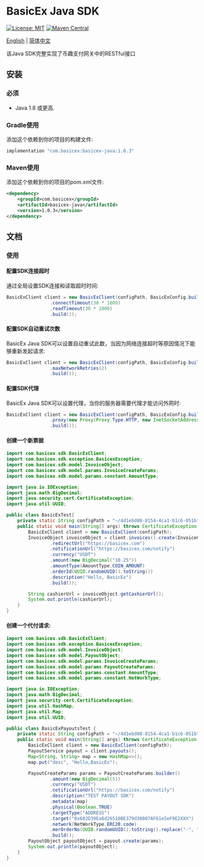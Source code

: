 # BasicEx Java SDK
[![License: MIT](https://img.shields.io/badge/License-MIT-yellow.svg)](https://opensource.org/licenses/MIT)
[![Maven Central](https://img.shields.io/badge/maven--central-v1.0.3-blue)](https://central.sonatype.com/artifact/com.basicex/basicex-java/1.0.3)

[English](./README-en.md) | [简体中文](./README.md)

该Java SDK完整实现了币趣支付网关中的RESTful接口

## 安装

### 必须

- Java 1.8 或更高.

### Gradle使用

添加这个依赖到你的项目的构建文件:

```groovy
implementation "com.basicex:basicex-java:1.0.3"
```

### Maven使用

添加这个依赖到你的项目的pom.xml文件:

```xml
<dependency>
    <groupId>com.basicex</groupId>
    <artifactId>basicex-java</artifactId>
    <version>1.0.3</version>
</dependency>
```

## 文档

### 使用

#### 配置SDK连接超时

通过全局设置SDK连接和读取超时时间:
```java
BasicExClient client = new BasicExClient(configPath, BasicExConfig.builder()
                .connectTimeout(30 * 1000)
                .readTimeout(30 * 1000)
                .build());
```

#### 配置SDK自动重试次数

BasicEx Java SDK可以设置自动重试此数，当因为网络连接超时等原因情况下能够重新发起请求:
```java
BasicExClient client = new BasicExClient(configPath, BasicExConfig.builder()
                .maxNetworkRetries(2)
                .build());
```

#### 配置SDK代理

BasicEx Java SDK可以设置代理，当你的服务器需要代理才能访问外网时:
```java
BasicExClient client = new BasicExClient(configPath, BasicExConfig.builder()
                .proxy(new Proxy(Proxy.Type.HTTP, new InetSocketAddress("localhost", 1080)), new PasswordAuthentication("user", "password".toCharArray()))
                .build());
```

#### 创建一个新票据

```java
import com.basicex.sdk.BasicExClient;
import com.basicex.sdk.exception.BasicexException;
import com.basicex.sdk.model.InvoiceObject;
import com.basicex.sdk.model.params.InvoiceCreateParams;
import com.basicex.sdk.model.params.constant.AmountType;

import java.io.IOException;
import java.math.BigDecimal;
import java.security.cert.CertificateException;
import java.util.UUID;

public class BasicExTest{
    private static String configPath = "~/4d1ebd88-8154-4ca1-b1c6-051b7d28c204/config.json";
    public static void main(String[] args) throws CertificateException, IOException, BasicexException {
        BasicExClient client = new BasicExClient(configPath);
        InvoiceObject invoiceObject = client.invoices().create(InvoiceCreateParams.builder()
                .redirectUrl("https://basicex.com")
                .notificationUrl("https://basicex.com/notify")
                .currency("USDT")
                .amount(new BigDecimal("10.25"))
                .amountType(AmountType.COIN_AMOUNT)
                .orderId(UUID.randomUUID().toString())
                .description("Hello, BasicEx")
                .build());

        String cashierUrl = invoiceObject.getCashierUrl();
        System.out.println(cashierUrl);
    }
}
```

#### 创建一个代付请求:

```java
import com.basicex.sdk.BasicExClient;
import com.basicex.sdk.exception.BasicexException;
import com.basicex.sdk.model.InvoiceObject;
import com.basicex.sdk.model.PayoutObject;
import com.basicex.sdk.model.params.InvoiceCreateParams;
import com.basicex.sdk.model.params.PayoutCreateParams;
import com.basicex.sdk.model.params.constant.AmountType;
import com.basicex.sdk.model.params.constant.NetWorkType;

import java.io.IOException;
import java.math.BigDecimal;
import java.security.cert.CertificateException;
import java.util.HashMap;
import java.util.Map;
import java.util.UUID;

public class BasicExPayoutsTest {
    private static String configPath = "~/4d1ebd88-8154-4ca1-b1c6-051b7d28c204/config.json";
    public static void main(String[] args) throws CertificateException, IOException, BasicexException {
        BasicExClient client = new BasicExClient(configPath);
        PayoutService payout = client.payouts();
        Map<String, String> map = new HashMap<>();
       	map.put("desc", "Hello,BasicEx");

        PayoutCreateParams params = PayoutCreateParams.builder()
                .amount(new BigDecimal(5))
                .currency("USDT")
                .notificationUrl("https://basicex.com/notify")
                .description("TEST PAYOUT SDK")
                .metadata(map)
                .physical(Boolean.TRUE)
                .targetType("ADDRESS")
                .target("0x682D39Ea8d26510BE379d30807AF61e5eF9E2XXX")
                .network(NetWorkType.ERC20.code)
                .merOrderNo(UUID.randomUUID().toString().replace("-", ""))
                .build();
        PayoutObject payoutObject = payout.create(params);
        System.out.println(payoutObject);
    }
}
```

